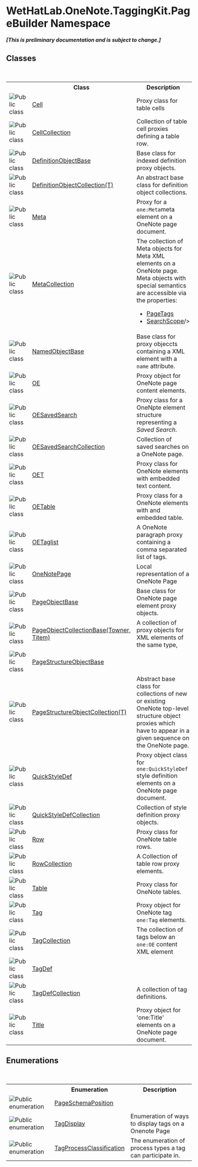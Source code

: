 # WetHatLab.OneNote.TaggingKit.PageBuilder Namespace
 _**\[This is preliminary documentation and is subject to change.\]**_

## Classes
&nbsp;<table><tr><th></th><th>Class</th><th>Description</th></tr><tr><td>![Public class](media/pubclass.gif "Public class")</td><td><a href="66fe52c1-34fd-3769-2ea3-c5ed0c1d65ca.md">Cell</a></td><td>
Proxy class for table cells</td></tr><tr><td>![Public class](media/pubclass.gif "Public class")</td><td><a href="09730001-8b9f-c579-5787-c2c81a25ed5d.md">CellCollection</a></td><td>
Collection of table cell proxies defining a table row.</td></tr><tr><td>![Public class](media/pubclass.gif "Public class")</td><td><a href="01a6f6f8-9cda-e956-272e-3b49a8fafa46.md">DefinitionObjectBase</a></td><td>
Base class for indexed definition proxy objects.</td></tr><tr><td>![Public class](media/pubclass.gif "Public class")</td><td><a href="337fd22b-47e1-4469-894c-9cae483b1cf4.md">DefinitionObjectCollection(T)</a></td><td>
An abstract base class for definition object collections.</td></tr><tr><td>![Public class](media/pubclass.gif "Public class")</td><td><a href="90c71725-7f0d-fb9a-38b1-3b78c27eea6f.md">Meta</a></td><td>
Proxy for a `one:Meta`meta element on a OneNote page document.</td></tr><tr><td>![Public class](media/pubclass.gif "Public class")</td><td><a href="5378a395-29ea-fa06-33a2-bd81cfc0e376.md">MetaCollection</a></td><td>
The collection of Meta objects for Meta XML elements on a OneNote page. Meta objects with special semantics are accessible via the properties:
&nbsp;<ul><li><a href="27501676-b992-eedb-ea09-625d19c5d506.md">PageTags</a></li><li><a href="1d58dc15-03b1-bda0-e13c-1372ab42b9e4.md">SearchScope</a>/></li></ul></td></tr><tr><td>![Public class](media/pubclass.gif "Public class")</td><td><a href="7bde9ceb-dc08-2b51-f5fc-bd8ac9d410c3.md">NamedObjectBase</a></td><td>
Base class for proxy objeccts containing a XML element with a `name` attribute.</td></tr><tr><td>![Public class](media/pubclass.gif "Public class")</td><td><a href="6d00c7e2-1ce9-f79b-727b-125206c5880d.md">OE</a></td><td>
Proxy object for OneNote page content elements.</td></tr><tr><td>![Public class](media/pubclass.gif "Public class")</td><td><a href="6f2e90b5-6143-e4fa-50c9-cd08fedf475d.md">OESavedSearch</a></td><td>
Proxy class for a OneNpte element structure representing a <i>Saved Search</i>.</td></tr><tr><td>![Public class](media/pubclass.gif "Public class")</td><td><a href="676a1f3a-0f1b-2631-38a2-c89500c36a86.md">OESavedSearchCollection</a></td><td>
Collection of saved searches on a OneNote page.</td></tr><tr><td>![Public class](media/pubclass.gif "Public class")</td><td><a href="66b42f80-13bf-4c95-6d57-7ca3e971cfeb.md">OET</a></td><td>
Proxy class for OneNote elements with embedded text content.</td></tr><tr><td>![Public class](media/pubclass.gif "Public class")</td><td><a href="752f2ef5-8a92-4726-9250-f84b5ae4007b.md">OETable</a></td><td>
Proxy class for a OneNote elements with and embedded table.</td></tr><tr><td>![Public class](media/pubclass.gif "Public class")</td><td><a href="68ea1245-9f39-262e-aee9-db202bc62d55.md">OETaglist</a></td><td>
A OneNote paragraph proxy containing a comma separated list of tags.</td></tr><tr><td>![Public class](media/pubclass.gif "Public class")</td><td><a href="6754c7d7-0598-ae1f-ff8c-6808b714b0ab.md">OneNotePage</a></td><td>
Local representation of a OneNote Page</td></tr><tr><td>![Public class](media/pubclass.gif "Public class")</td><td><a href="10522ffc-023c-fe2b-d07f-22ef617cb6f6.md">PageObjectBase</a></td><td>
Base class for OneNote page element proxy objects.</td></tr><tr><td>![Public class](media/pubclass.gif "Public class")</td><td><a href="c5ad82e0-0fdd-bbe5-7422-61f37e0f78d2.md">PageObjectCollectionBase(Towner, Titem)</a></td><td>
A collection of proxy objects for XML elements of the same type,</td></tr><tr><td>![Public class](media/pubclass.gif "Public class")</td><td><a href="9614e26d-4f3e-ec75-682e-cd6e5bcdf145.md">PageStructureObjectBase</a></td><td /></tr><tr><td>![Public class](media/pubclass.gif "Public class")</td><td><a href="c0ee62d5-0aa5-ad79-4300-af77337567cf.md">PageStructureObjectCollection(T)</a></td><td>
Abstract base class for collections of new or existing OneNote top-level structure object proxies which have to appear in a given sequence on the OneNote page.</td></tr><tr><td>![Public class](media/pubclass.gif "Public class")</td><td><a href="b060cbe3-abed-8941-9af9-880354eb2a81.md">QuickStyleDef</a></td><td>
Proxy object class for `one:QuickStyleDef` style definition elements on a OneNote page document.</td></tr><tr><td>![Public class](media/pubclass.gif "Public class")</td><td><a href="d18a9ee8-6ca6-15cb-9563-6af8ddccc08a.md">QuickStyleDefCollection</a></td><td>
Collection of style definition proxy objects.</td></tr><tr><td>![Public class](media/pubclass.gif "Public class")</td><td><a href="f05be1a3-e029-f22c-2aa9-fdd4596fe0b4.md">Row</a></td><td>
Proxy class for OneNote table rows.</td></tr><tr><td>![Public class](media/pubclass.gif "Public class")</td><td><a href="7351ef21-d6d5-507a-6d78-48a5ea420800.md">RowCollection</a></td><td>
A Collection of table row proxy elements.</td></tr><tr><td>![Public class](media/pubclass.gif "Public class")</td><td><a href="27dfc48a-6070-557b-cdfa-2152403138b3.md">Table</a></td><td>
Proxy class for OneNote tables.</td></tr><tr><td>![Public class](media/pubclass.gif "Public class")</td><td><a href="f84aa4b9-4734-c115-b8ef-beb07a0254d1.md">Tag</a></td><td>
Proxy object for OneNote tag `one:Tag` elements.</td></tr><tr><td>![Public class](media/pubclass.gif "Public class")</td><td><a href="690c2dc2-ed96-3d88-635a-e04151eea12b.md">TagCollection</a></td><td>
The collection of tags below an `one:OE` content XML element</td></tr><tr><td>![Public class](media/pubclass.gif "Public class")</td><td><a href="76f26dcb-6d94-451a-0931-56436dcad40f.md">TagDef</a></td><td /></tr><tr><td>![Public class](media/pubclass.gif "Public class")</td><td><a href="f1af011e-6368-6b6a-4740-75e5dae458af.md">TagDefCollection</a></td><td>
A collection of tag definitions.</td></tr><tr><td>![Public class](media/pubclass.gif "Public class")</td><td><a href="7de06d85-c54d-db05-7f32-7732fb79b4ab.md">Title</a></td><td>
Proxy object for 'one:Title' elements on a OneNote page document.</td></tr></table>

## Enumerations
&nbsp;<table><tr><th></th><th>Enumeration</th><th>Description</th></tr><tr><td>![Public enumeration](media/pubenumeration.gif "Public enumeration")</td><td><a href="b05662b4-8337-6f9d-b844-ae15374b2390.md">PageSchemaPosition</a></td><td /></tr><tr><td>![Public enumeration](media/pubenumeration.gif "Public enumeration")</td><td><a href="399f02f9-8a88-fed8-ce7b-e7f0235ea8a9.md">TagDisplay</a></td><td>
Enumeration of ways to display tags on a Onenote Page</td></tr><tr><td>![Public enumeration](media/pubenumeration.gif "Public enumeration")</td><td><a href="a7313c5b-8b38-5611-2629-33da94751f96.md">TagProcessClassification</a></td><td>
The enumeration of process types a tag can participate in.</td></tr></table>&nbsp;
